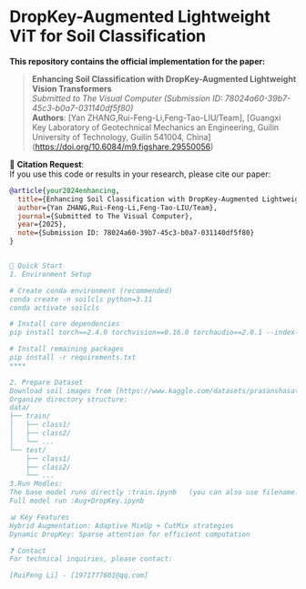 # DropKey-Augmented Lightweight ViT for Soil Classification

**This repository contains the official implementation for the paper:**  
> **Enhancing Soil Classification with DropKey-Augmented Lightweight Vision Transformers**  
> *Submitted to The Visual Computer (Submission ID: 78024a60-39b7-45c3-b0a7-031140df5f80)*  
> **Authors**: [Yan ZHANG,Rui-Feng-Li,Feng-Tao-LIU/Team], [Guangxi Key Laboratory of Geotechnical Mechanics an Engineering, Guilin University of Technology, Guilin 541004, China]  
> (https://doi.org/10.6084/m9.figshare.29550056)

📢 **Citation Request**:  
If you use this code or results in your research, please cite our paper:
```bibtex
@article{your2024enhancing,
  title={Enhancing Soil Classification with DropKey-Augmented Lightweight Vision Transformers},
  author={Yan ZHANG,Rui-Feng-Li,Feng-Tao-LIU/Team},
  journal={Submitted to The Visual Computer},
  year={2025},
  note={Submission ID: 78024a60-39b7-45c3-b0a7-031140df5f80}
}


🚀 Quick Start
1. Environment Setup

# Create conda environment (recommended)
conda create -n soilcls python=3.11
conda activate soilcls

# Install core dependencies
pip install torch==2.4.0 torchvision==0.16.0 torchaudio==2.0.1 --index-url https://download.pytorch.org/whl/cu121

# Install remaining packages
pip install -r requirements.txt
****

2. Prepare Dataset
Download soil images from [https://www.kaggle.com/datasets/prasanshasatpathy/soil-types/https://www.kaggle.com/datasets/jhislainematchouath/soil-types-dataset]
Organize directory structure:
data/
├── train/
│   ├── class1/
│   ├── class2/
│   └── ...
└── test/
    ├── class1/
    ├── class2/
    └── ...
3.Run Modles:
The base model runs directly :train.ipynb   (you can also use filename.py  Running model with command at terminal:python train.py or python train.ipynb )
Full model run :Aug+DropKey.ipynb

📊 Key Features
Hybrid Augmentation: Adaptive MixUp + CutMix strategies
Dynamic DropKey: Sparse attention for efficient computation

❓ Contact
For technical inquiries, please contact:

[RuiFeng Li] - [1971777601@qq.com]
